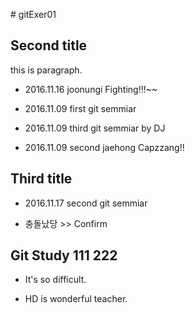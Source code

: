 ﻿﻿# gitExer01

## Second title

this is paragraph.

- 2016.11.16 joonungi Fighting!!!~~

- 2016.11.09 first git semmiar

- 2016.11.09 third git semmiar by DJ

- 2016.11.09 second jaehong Capzzang!!

## Third title

- 2016.11.17 second git semmiar

- 충돌났당 >> Confirm

## Git Study 111 222

- It's so difficult.

- HD is wonderful teacher.

